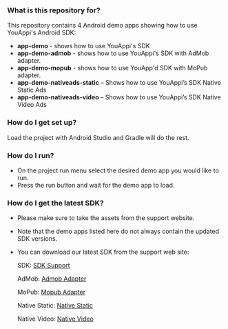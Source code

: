 ### What is this repository for? ###

This repository contains 4 Android demo apps showing how to use YouAppi's Android SDK:

* **app-demo** - shows how to use YouAppi's SDK
* **app-demo-admob** - shows how to use YouAppi's SDK with AdMob adapter.
* **app-demo-mopub** - shows how to use YouApp'd SDK with MoPub adapter.
* **app-demo-nativeads-static** – Shows how to use YouAppi’s SDK Native Static Ads
* **app-demo-nativeads-video** – Shows how to use YouAppi’s SDK Native Video Ads

### How do I get set up? ###

Load the project with Android Studio and Gradle will do the rest.

### How do I run? ###

* On the project run menu select the desired demo app you would like to run.
* Press the run button and wait for the demo app to load.


### How do I get the latest SDK? ###
* Please make sure to take the assets from the support website. 
* Note that the demo apps listed here do not always contain the updated SDK versions.
* You can download our latest SDK from the support web site:

    SDK: [SDK Support](http://support.youappi.com/knowledgebase/android-sdk/)

    AdMob: [Admob Adapter](http://support.youappi.com/knowledgebase/android-sdk-admob-adapter/)

    MoPub: [Mopub Adapter](http://support.youappi.com/knowledgebase/android-sdk-mopub-adapter/)

    Native Static: [Native Static](http://support.youappi.com/knowledgebase/android-sdk-native-ads/)

    Native Video: [Native Video](http://support.youappi.com/knowledgebase/android-sdk-native-video/)

